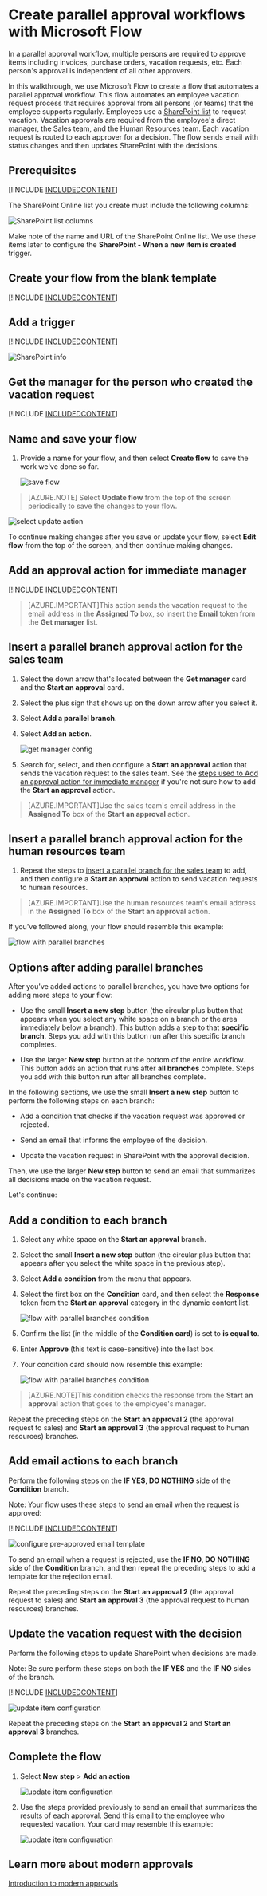 <properties
    pageTitle="Create a parallel modern approval workflow | Microsoft Flow"
    description="Create a parallel modern approval workflow"
    services=""
    suite="flow"
    documentationCenter="na"
    authors="MSFTMan"
    manager="anneta"
    editor=""
    tags=""/>

<tags
   ms.service="flow"
   ms.devlang="na"
   ms.topic="article"
   ms.tgt_pltfrm="na"
   ms.workload="na"
   ms.date="06/02/2017"
   ms.author="deonhe"/>

# Create parallel approval workflows with Microsoft Flow

In a parallel approval workflow, multiple persons are required to approve items including invoices, purchase orders, vacation requests, etc. Each person's approval is independent of all other approvers.

In this walkthrough, we use Microsoft Flow to create a flow that automates a parallel approval workflow. This flow automates an employee vacation request process that requires approval from all persons (or teams) that the employee supports regularly. Employees use a [SharePoint list](https://support.office.com/article/Introduction-to-lists-0a1c3ace-def0-44af-b225-cfa8d92c52d7) to request vacation. Vacation approvals are required from the employee's direct manager, the Sales team, and the Human Resources team. Each vacation request is routed to each approver for a decision. The flow sends email with status changes and then updates SharePoint with the decisions.

## Prerequisites

[!INCLUDE [INCLUDEDCONTENT](../includes/prerequisites-for-modern-approvals.md)]

The SharePoint Online list you create must include the following columns:

   ![SharePoint list columns](./media/parallel-modern-approvals/sharepoint-columns.png)

Make note of the name and URL of the SharePoint Online list. We use these items later to configure the **SharePoint - When a new item is created** trigger.

## Create your flow from the blank template

[!INCLUDE [INCLUDEDCONTENT](../includes/sign-in-and-create-flow-from-blank-template.md)]

## Add a trigger

[!INCLUDE [INCLUDEDCONTENT](../includes/add-trigger-when-sharepoint-item-created.md)]

   ![SharePoint info](../includes/media/parallel-modern-approvals/select-sharepoint-site-info.png)

## Get the manager for the person who created the vacation request

[!INCLUDE [INCLUDEDCONTENT](../includes/add-get-manager-action.md)]

## Name and save your flow

1. Provide a name for your flow, and then select **Create flow** to save the work we've done so far.

   ![save flow](./media/parallel-modern-approvals/save.png)

>[AZURE.NOTE] Select **Update flow** from the top of the screen periodically to save the changes to your flow.

   ![select update action](./media/parallel-modern-approvals/update.png)

To continue making changes after you save or update your flow, select **Edit flow** from the top of the screen, and then continue making changes.

## Add an approval action for immediate manager

[!INCLUDE [INCLUDEDCONTENT](../includes/add-an-approval-action.md)]

>[AZURE.IMPORTANT]This action sends the vacation request to the email address in the **Assigned To** box, so insert the **Email** token from the **Get manager** list.

## Insert a parallel branch approval action for the sales team

1. Select the down arrow that's located between the **Get manager** card and the **Start an approval** card.

1. Select the plus sign that shows up on the down arrow after you select it.

1. Select **Add a parallel branch**.

1. Select **Add an action**.

   ![get manager config](./media/parallel-modern-approvals/add-parallel-branch.png)

1. Search for, select, and then configure a **Start an approval** action that sends the vacation request to the sales team. See the [steps used to Add an approval action for immediate manager](parallel-modern-approvals.md/#Add-an-approval-action-for-immediate-manager) if you're not sure how to add the **Start an approval** action.

>[AZURE.IMPORTANT]Use the sales team's email address in the **Assigned To** box of the **Start an approval** action.

## Insert a parallel branch approval action for the human resources team

1. Repeat the steps to [insert a parallel branch for the sales team](parallel-modern-approvals.md/#Insert-a-parallel-branch-approval-action-for-the-sales-team) to add, and then configure a **Start an approval** action to send vacation requests to human resources.

>[AZURE.IMPORTANT]Use the human resources team's email address in the **Assigned To** box of the **Start an approval** action.

If you've followed along, your flow should resemble this example:

   ![flow with parallel branches](./media/parallel-modern-approvals/flow-with-parallel-branches.png)

## Options after adding parallel branches

After you've added actions to parallel branches, you have two options for adding more steps to your flow:

- Use the small **Insert a new step** button (the circular plus button that appears when you select any white space on a branch or the area immediately below a branch). This button adds a step to that **specific branch**. Steps you add with this button run after this specific branch completes.

- Use the larger **New step** button at the bottom of the entire workflow. This button adds an action that runs after **all branches** complete. Steps you add with this button run after all branches complete.

In the following sections, we use the small **Insert a new step** button to perform the following steps on each branch:

- Add a condition that checks if the vacation request was approved or rejected.

- Send an email that informs the employee of the decision.

- Update the vacation request in SharePoint with the approval decision.

Then, we use the larger **New step** button to send an email that summarizes all decisions made on the vacation request.

Let's continue:

## Add a condition to each branch

1. Select any white space on the **Start an approval** branch.
1. Select the small **Insert a new step** button (the circular plus button that appears after you select the white space in the previous step).
1. Select **Add a condition** from the menu that appears.
1. Select the first box on the **Condition** card, and then select the **Response** token from the **Start an approval** category in the dynamic content list.

   ![flow with parallel branches condition](./media/parallel-modern-approvals/configure-approval-condition.png)

1. Confirm the list (in the middle of the **Condition card**) is set to **is equal to**.
1. Enter **Approve** (this text is case-sensitive) into the last box.
1. Your condition card should now resemble this example:

   ![flow with parallel branches condition](../includes/media/parallel-modern-approvals/condition-card.png)

>[AZURE.NOTE]This condition checks the response from the **Start an approval** action that goes to the employee's manager.

Repeat the preceding steps on the **Start an approval 2** (the approval request to sales) and **Start an approval 3** (the approval request to human resources) branches.

## Add email actions to each branch

Perform the following steps on the **IF YES, DO NOTHING** side of the **Condition** branch.

   Note: Your flow uses these steps to send an email when the request is approved:

[!INCLUDE [INCLUDEDCONTENT](../includes/add-action-to-send-email-when-vacation-approved.md)]

   ![configure pre-approved email template](../includes/media/parallel-modern-approvals/yes-email-config.png)

To send an email when a request is rejected, use the **IF NO, DO NOTHING** side of the **Condition** branch, and then repeat the preceding steps to add a template for the rejection email.

Repeat the preceding steps on the **Start an approval 2** (the approval request to sales) and **Start an approval 3** (the approval request to human resources) branches.

## Update the vacation request with the decision

Perform the following steps to update SharePoint when decisions are made.

   Note: Be sure perform these steps on both the **IF YES** and the **IF NO** sides of the branch.

[!INCLUDE [INCLUDEDCONTENT](../includes/add-action-to-update-sharepoint-with-approval.md)]

   ![update item configuration](./media/parallel-modern-approvals/configure-update-item.png)

Repeat the preceding steps on the **Start an approval 2** and **Start an approval 3** branches.

## Complete the flow

1. Select **New step** > **Add an action**

   ![update item configuration](../includes/media/parallel-modern-approvals/add-an-action-2-step.png)

1. Use the steps provided previously to send an email that summarizes the results of each approval. Send this email to the employee who requested vacation. Your card may resemble this example:

   ![update item configuration](./media/parallel-modern-approvals/final-email-card.png)

## Learn more about modern approvals

[Introduction to modern approvals](./modern-approvals.md)
